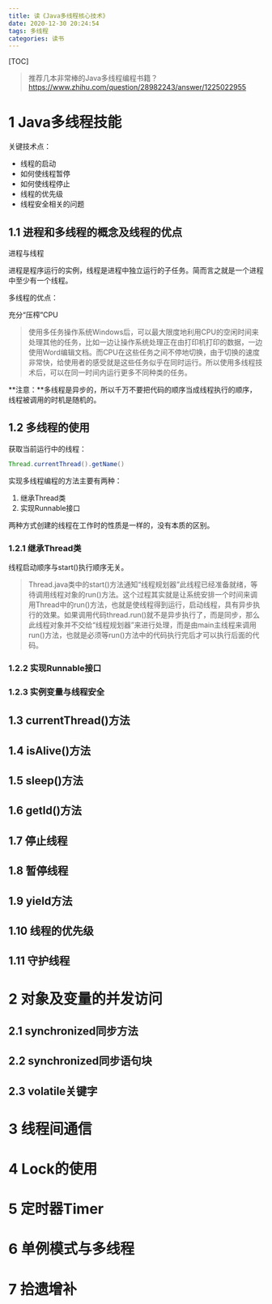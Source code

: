 ```yaml
---
title: 读《Java多线程核心技术》
date: 2020-12-30 20:24:54
tags: 多线程
categories: 读书
---
```


[TOC]

<!--more-->

> 推荐几本非常棒的Java多线程编程书籍？https://www.zhihu.com/question/28982243/answer/1225022955

# 1 Java多线程技能

关键技术点：

- 线程的启动
- 如何使线程暂停
- 如何使线程停止
- 线程的优先级
- 线程安全相关的问题

## 1.1 进程和多线程的概念及线程的优点

进程与线程

进程是程序运行的实例，线程是进程中独立运行的子任务。简而言之就是一个进程中至少有一个线程。



多线程的优点：

充分“压榨”CPU

> 使用多任务操作系统Windows后，可以最大限度地利用CPU的空闲时间来处理其他的任务，比如一边让操作系统处理正在由打印机打印的数据，一边使用Word编辑文档。而CPU在这些任务之间不停地切换，由于切换的速度非常快，给使用者的感受就是这些任务似乎在同时运行。所以使用多线程技术后，可以在同一时间内运行更多不同种类的任务。

**注意：**多线程是异步的，所以千万不要把代码的顺序当成线程执行的顺序，线程被调用的时机是随机的。



## 1.2 多线程的使用

获取当前运行中的线程：

```java
Thread.currentThread().getName()
```

实现多线程编程的方法主要有两种：

1. 继承Thread类
2. 实现Runnable接口

两种方式创建的线程在工作时的性质是一样的，没有本质的区别。

### 1.2.1 继承Thread类

线程启动顺序与start()执行顺序无关。

> Thread.java类中的start()方法通知“线程规划器”此线程已经准备就绪，等待调用线程对象的run()方法。这个过程其实就是让系统安排一个时间来调用Thread中的run()方法，也就是使线程得到运行，启动线程，具有异步执行的效果。如果调用代码thread.run()就不是异步执行了，而是同步，那么此线程对象并不交给“线程规划器”来进行处理，而是由main主线程来调用run()方法，也就是必须等run()方法中的代码执行完后才可以执行后面的代码。



### 1.2.2 实现Runnable接口



###	1.2.3 实例变量与线程安全



## 1.3 currentThread()方法



## 1.4 isAlive()方法

## 1.5 sleep()方法

## 1.6 getId()方法

## 1.7 停止线程

## 1.8 暂停线程

## 1.9 yield方法



## 1.10 线程的优先级



## 1.11 守护线程









# 2 对象及变量的并发访问

## 2.1 synchronized同步方法



## 2.2 synchronized同步语句块



## 2.3 volatile关键字











# 3 线程间通信

# 4 Lock的使用

# 5 定时器Timer

# 6 单例模式与多线程

# 7 拾遗增补